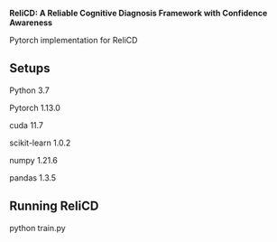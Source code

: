 ﻿**ReliCD: A Reliable Cognitive Diagnosis Framework with Confidence Awareness**

Pytorch implementation for ReliCD

## Setups
Python 3.7

Pytorch 1.13.0

cuda 11.7

scikit-learn 1.0.2

numpy 1.21.6

pandas 1.3.5

## Running ReliCD
python train.py


